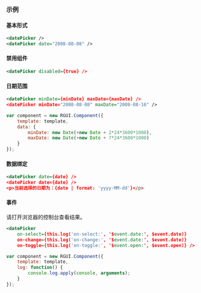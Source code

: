 ### 示例
#### 基本形式

<div class="m-example"></div>

```xml
<datePicker />
<datePicker date="2008-08-08" />
```

#### 禁用组件

<div class="m-example"></div>

```xml
<datePicker disabled={true} />
```

#### 日期范围

<div class="m-example"></div>

```xml
<datePicker minDate={minDate} maxDate={maxDate} />
<datePicker minDate="2008-08-08" maxDate="2008-08-16" />
```

```javascript
var component = new RGUI.Component({
    template: template,
    data: {
        minDate: new Date(+new Date + 2*24*3600*1000),
        maxDate: new Date(+new Date + 7*24*3600*1000)
    }
});
```

#### 数据绑定

<div class="m-example"></div>

```xml
<datePicker date={date} />
<datePicker date={date} />
<p>当前选择的日期为：{date | format: 'yyyy-MM-dd'}</p>
```

#### 事件

请打开浏览器的控制台查看结果。

<div class="m-example"></div>

```xml
<datePicker
    on-select={this.log('on-select:', '$event.date:', $event.date)}
    on-change={this.log('on-change:', '$event.date:', $event.date)}
    on-toggle={this.log('on-toggle:', '$event.open:', $event.open)} />
```

```javascript
var component = new RGUI.Component({
    template: template,
    log: function() {
        console.log.apply(console, arguments);
    }
});
```
